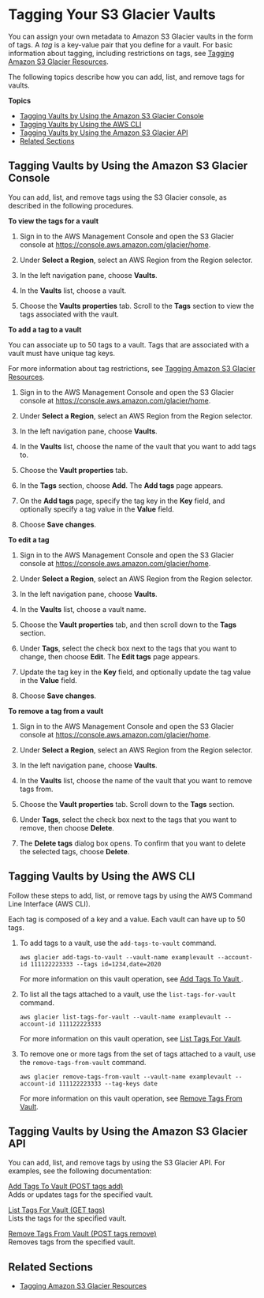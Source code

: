 # Tagging Your S3 Glacier Vaults<a name="tagging-vaults"></a>

You can assign your own metadata to Amazon S3 Glacier vaults in the form of tags\. A *tag* is a key\-value pair that you define for a vault\. For basic information about tagging, including restrictions on tags, see [Tagging Amazon S3 Glacier Resources](tagging.md)\.

The following topics describe how you can add, list, and remove tags for vaults\.

**Topics**
+ [Tagging Vaults by Using the Amazon S3 Glacier Console](#tagging-console)
+ [Tagging Vaults by Using the AWS CLI](#tagging-cli)
+ [Tagging Vaults by Using the Amazon S3 Glacier API](#tagging-api)
+ [Related Sections](#related-sections-tagging-vaults)

## Tagging Vaults by Using the Amazon S3 Glacier Console<a name="tagging-console"></a>

You can add, list, and remove tags using the S3 Glacier console, as described in the following procedures\.

**To view the tags for a vault**

1. Sign in to the AWS Management Console and open the S3 Glacier console at [https://console\.aws\.amazon\.com/glacier/home](https://console.aws.amazon.com/glacier/home)\.

1. Under **Select a Region**, select an AWS Region from the Region selector\.

1. In the left navigation pane, choose **Vaults**\.

1. In the **Vaults** list, choose a vault\.

1. Choose the **Vaults properties** tab\. Scroll to the **Tags** section to view the tags associated with the vault\.

**To add a tag to a vault**

You can associate up to 50 tags to a vault\. Tags that are associated with a vault must have unique tag keys\.

For more information about tag restrictions, see [Tagging Amazon S3 Glacier Resources](https://docs.aws.amazon.com/amazonglacier/latest/dev/tagging.html)\.

1. Sign in to the AWS Management Console and open the S3 Glacier console at [https://console\.aws\.amazon\.com/glacier/home](https://console.aws.amazon.com/glacier/home)\.

1. Under **Select a Region**, select an AWS Region from the Region selector\.

1. In the left navigation pane, choose **Vaults**\.

1. In the **Vaults** list, choose the name of the vault that you want to add tags to\. 

1. Choose the **Vault properties** tab\.

1. In the **Tags** section, choose **Add**\. The **Add tags** page appears\. 

1. On the **Add tags** page, specify the tag key in the **Key** field, and optionally specify a tag value in the **Value** field\. 

1. Choose **Save changes**\.

**To edit a tag**

1. Sign in to the AWS Management Console and open the S3 Glacier console at [https://console\.aws\.amazon\.com/glacier/home](https://console.aws.amazon.com/glacier/home)\.

1. Under **Select a Region**, select an AWS Region from the Region selector\.

1. In the left navigation pane, choose **Vaults**\.

1. In the **Vaults** list, choose a vault name\. 

1. Choose the **Vault properties** tab, and then scroll down to the **Tags** section\.

1. Under **Tags**, select the check box next to the tags that you want to change, then choose **Edit**\. The **Edit tags** page appears\. 

1. Update the tag key in the **Key** field, and optionally update the tag value in the **Value** field\.

1. Choose **Save changes**\.

**To remove a tag from a vault**

1. Sign in to the AWS Management Console and open the S3 Glacier console at [https://console\.aws\.amazon\.com/glacier/home](https://console.aws.amazon.com/glacier/home)\.

1. Under **Select a Region**, select an AWS Region from the Region selector\.

1. In the left navigation pane, choose **Vaults**\.

1. In the **Vaults** list, choose the name of the vault that you want to remove tags from\. 

1. Choose the **Vault properties** tab\. Scroll down to the **Tags** section\.

1. Under **Tags**, select the check box next to the tags that you want to remove, then choose **Delete**\. 

1. The **Delete tags** dialog box opens\. To confirm that you want to delete the selected tags, choose **Delete**\.

## Tagging Vaults by Using the AWS CLI<a name="tagging-cli"></a>

Follow these steps to add, list, or remove tags by using the AWS Command Line Interface \(AWS CLI\)\.

Each tag is composed of a key and a value\. Each vault can have up to 50 tags\.

1. To add tags to a vault, use the `add-tags-to-vault` command\. 

   ```
   aws glacier add-tags-to-vault --vault-name examplevault --account-id 111122223333 --tags id=1234,date=2020
   ```

    For more information on this vault operation, see [Add Tags To Vault ](https://docs.aws.amazon.com/amazonglacier/latest/dev/api-AddTagsToVault.html)\.

1. To list all the tags attached to a vault, use the `list-tags-for-vault` command\.

   ```
   aws glacier list-tags-for-vault --vault-name examplevault --account-id 111122223333
   ```

    For more information on this vault operation, see [List Tags For Vault](https://docs.aws.amazon.com/amazonglacier/latest/dev/api-ListTagsForVault.html)\.

1. To remove one or more tags from the set of tags attached to a vault, use the `remove-tags-from-vault` command\.

   ```
   aws glacier remove-tags-from-vault --vault-name examplevault --account-id 111122223333 --tag-keys date
   ```

   For more information on this vault operation, see [Remove Tags From Vault](https://docs.aws.amazon.com/amazonglacier/latest/dev/api-RemoveTagsFromVault.html)\.

## Tagging Vaults by Using the Amazon S3 Glacier API<a name="tagging-api"></a>

You can add, list, and remove tags by using the S3 Glacier API\. For examples, see the following documentation:

 [Add Tags To Vault \(POST tags add\)](api-AddTagsToVault.md)   
Adds or updates tags for the specified vault\.

 [List Tags For Vault \(GET tags\)](api-ListTagsForVault.md)   
Lists the tags for the specified vault\.

 [Remove Tags From Vault \(POST tags remove\)](api-RemoveTagsFromVault.md)   
Removes tags from the specified vault\.

## Related Sections<a name="related-sections-tagging-vaults"></a>

 
+ [Tagging Amazon S3 Glacier Resources](tagging.md)